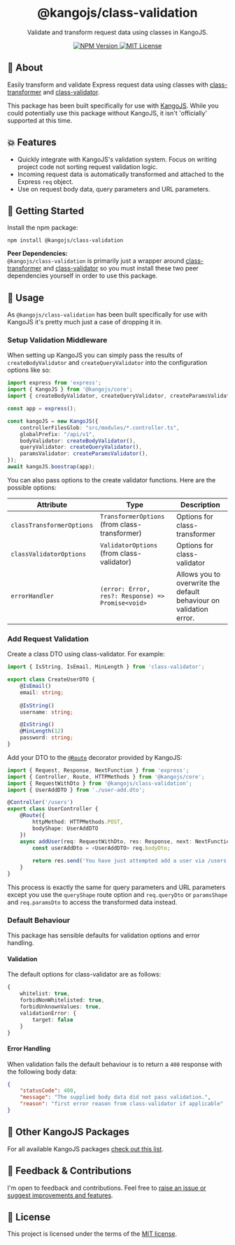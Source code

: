 <div align="center">
<h1>@kangojs/class-validation</h1>
<p>Validate and transform request data using classes in KangoJS.</p>

<div>
  <a href="https://www.npmjs.com/package/@kangojs/class-validation" target="_blank">
    <img src="https://img.shields.io/npm/v/@kangojs/class-validation?style=flat-square" alt="NPM Version" />
  </a>
  <a href="https://choosealicense.com/licenses/mit/" target="_blank">
    <img src="https://img.shields.io/npm/l/@kangojs/class-validation?style=flat-square" alt="MIT License" />
  </a>
</div>
</div>

## 🤔 About
Easily transform and validate Express request data using classes with [class-transformer](https://www.npmjs.com/package/class-transformer) and  [class-validator](https://www.npmjs.com/package/class-validator).

This package has been built specifically for use with [KangoJS](https://github.com/kangojs/kangojs).
While you could potentially use this package without KangoJS, it isn't 'officially' supported at this time.

## 💥 Features
- Quickly integrate with KangoJS's validation system. Focus on writing project code not sorting request validation logic.
- Incoming request data is automatically transformed and attached to the Express `req` object.
- Use on request body data, query parameters and URL parameters.

## 🚀 Getting Started
Install the npm package:
```shell
npm install @kangojs/class-validation
```

**Peer Dependencies:**  
`@kangojs/class-validation` is primarily just a wrapper around [class-transformer](https://www.npmjs.com/package/class-transformer) and [class-validator](https://www.npmjs.com/package/class-validator)
so you must install these two peer dependencies yourself in order to use this package.

## 👷 Usage
As `@kangojs/class-validation` has been built specifically for use with KangoJS it's pretty much just a case of dropping it in.  

### Setup Validation Middleware
When setting up KangoJS you can simply pass the results of `createBodyValidator` and `createQueryValidator` into the configuration options like so:

```typescript
import express from 'express';
import { KangoJS } from '@kangojs/core';
import { createBodyValidator, createQueryValidator, createParamsValidator } from "@kangojs/class-validation";

const app = express();

const kangoJS = new KangoJS({
    controllerFilesGlob: "src/modules/*.controller.ts",
    globalPrefix: "/api/v1",
    bodyValidator: createBodyValidator(),
    queryValidator: createQueryValidator(),
    paramsValidator: createParamsValidator(),
});
await kangoJS.boostrap(app);
```

You can also pass options to the create validator functions. Here are the possible options:

| Attribute | Type | Description |
| --- | --- | --- |
| `classTransformerOptions` | `TransformerOptions` (from class-transformer) | Options for class-transformer |
| `classValidatorOptions` | `ValidatorOptions` (from class-validator) | Options for class-validator |
| `errorHandler` | `(error: Error, res?: Response) => Promise<void>` | Allows you to overwrite the default behaviour on validation error. |

### Add Request Validation
Create a class DTO using class-validator. For example:

```typescript
import { IsString, IsEmail, MinLength } from 'class-validator';

export class CreateUserDTO {
    @IsEmail()
    email: string;
    
    @IsString()
    username: string;

    @IsString()
    @MinLength(12)
    password: string;
}
```

Add your DTO to the [`@Route`](https://github.com/kangojs/kangojs#routing) decorator provided by KangoJS:

```typescript
import { Request, Response, NextFunction } from 'express';
import { Controller, Route, HTTPMethods } from '@kangojs/core';
import { RequestWithDto } from '@kangojs/class-validation';
import { UserAddDTO } from './user-add.dto';

@Controller('/users')
export class UserController {
    @Route({
        httpMethod: HTTPMethods.POST,
        bodyShape: UserAddDTO
    })
    async addUser(req: RequestWithDto, res: Response, next: NextFunction) {
        const userAddDto = <UserAddDTO> req.bodyDto;
        
        return res.send('You have just attempted add a user via /users [POST].');
    }
}
```

This process is exactly the same for query parameters and URL parameters except you use the
`queryShape` route option and `req.queryDto` or `paramsShape` and `req.paramsDto` to access
the transformed data instead.

### Default Behaviour
This package has sensible defaults for validation options and error handling.

#### Validation
The default options for class-validator are as follows:

```typescript
{
    whitelist: true,
    forbidNonWhitelisted: true,
    forbidUnknownValues: true,
    validationError: {
        target: false
    }
}
```

#### Error Handling
When validation fails the default behaviour is to return a `400` response with the following body data:

```json
{
    "statusCode": 400,
    "message": "The supplied body data did not pass validation.",
    "reason": "first error reason from class-validator if applicable"
}
```

## 🧰 Other KangoJS Packages
For all available KangoJS packages [check out this list](https://github.com/kangojs/kangojs#-other-kangojs-packages).

## 💬 Feedback & Contributions
I'm open to feedback and contributions. Feel free to [raise an issue or suggest improvements and features](https://github.com/kangojs/kangojs/issues).

## 📝 License
This project is licensed under the terms of the [MIT license](https://choosealicense.com/licenses/mit/).
